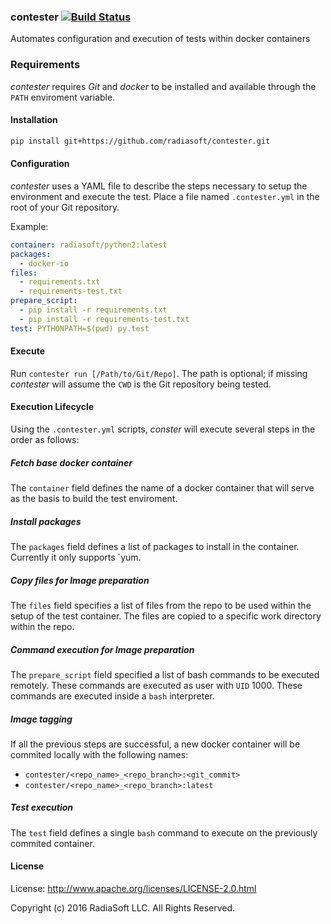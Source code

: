 ### contester [![Build Status](https://travis-ci.org/radiasoft/contester.svg?branch=master)](https://travis-ci.org/radiasoft/contester)

Automates configuration and execution of tests within docker containers

### Requirements

*contester* requires *Git* and *docker* to be installed and available through 
the `PATH` enviroment variable.

#### Installation

```sh
pip install git+https://github.com/radiasoft/contester.git
```

#### Configuration

*contester* uses a YAML file to describe the steps necessary to setup the
environment and execute the test. Place a file named `.contester.yml` in 
the root of your Git repository.

Example:

```yaml
container: radiasoft/python2:latest
packages:
  - docker-io
files:
  - requirements.txt
  - requirements-test.txt
prepare_script:
  - pip install -r requirements.txt
  - pip install -r requirements-test.txt
test: PYTHONPATH=$(pwd) py.test
```

#### Execute

Run `contester run [/Path/to/Git/Repo]`. The path is optional; if missing *contester* will assume the `CWD` is the Git repository being tested.

#### Execution Lifecycle

Using the `.contester.yml` scripts, *conster* will execute several steps in the order as follows:

##### Fetch base docker container

The `container` field defines the name of a docker container that will serve as the basis to build the test enviroment.
 
##### Install packages

The `packages` field defines a list of packages to install in the container. Currently it only supports `yum.

##### Copy files for Image preparation

The `files` field specifies a list of files from the repo to be used within the setup of the test container. The files are copied to a specific work directory within the repo.

##### Command execution for Image preparation

The `prepare_script` field specified a list of bash commands to be executed remotely. These commands are executed as user with `UID` 1000. These commands are executed inside a `bash` interpreter.

##### Image tagging

If all the previous steps are successful, a new docker container will be commited locally with the following names:

- `contester/<repo_name>_<repo_branch>:<git_commit>`
- `contester/<repo_name>_<repo_branch>:latest`

##### Test execution 

The `test` field defines a single `bash` command to execute on the previously commited container.

#### License

License: http://www.apache.org/licenses/LICENSE-2.0.html

Copyright (c) 2016 RadiaSoft LLC.  All Rights Reserved.

